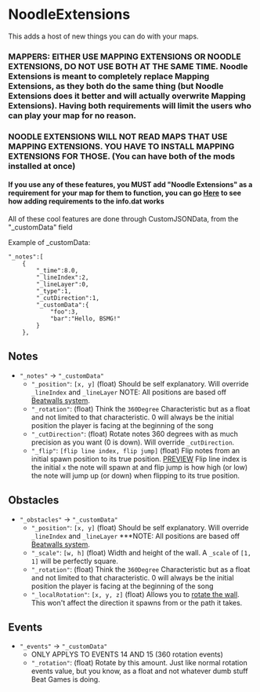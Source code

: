 # NoodleExtensions

This adds a host of new things you can do with your maps.

### MAPPERS: EITHER USE MAPPING EXTENSIONS OR NOODLE EXTENSIONS, DO NOT USE BOTH AT THE SAME TIME. Noodle Extensions is meant to completely replace Mapping Extensions, as they both do the same thing (but Noodle Extensions does it better and will actually overwrite Mapping Extensions). Having both requirements will limit the users who can play your map for no reason.

### NOODLE EXTENSIONS WILL NOT READ MAPS THAT USE MAPPING EXTENSIONS. YOU HAVE TO INSTALL MAPPING EXTENSIONS FOR THOSE. (You can have both of the mods installed at once)

#### If you use any of these features, you MUST add "Noodle Extensions" as a requirement for your map for them to function, you can go [Here](https://github.com/Kylemc1413/SongCore/blob/master/README.md) to see how adding requirements to the info.dat works

All of these cool features are done through CustomJSONData, from the "_customData" field

Example of _customData:

    "_notes":[
        {
            "_time":8.0,
            "_lineIndex":2,
            "_lineLayer":0,
            "_type":1,
            "_cutDirection":1,
            "_customData":{
                "foo":3,
                "bar":"Hello, BSMG!"
            }
        },

## Notes
  * `"_notes"` -> `"_customData"`
    * `"_position"`: `[x, y]` (float) Should be self explanatory. Will override `_lineIndex` and `_lineLayer` NOTE: All positions are based off [Beatwalls system](https://camo.githubusercontent.com/295a4c05e569c99c6bf07cfabda8d80afdec1b7d/68747470733a2f2f692e696d6775722e636f6d2f557a37614944672e706e673d31303078313030).
    * `"_rotation"`: (float) Think the `360Degree` Characteristic but as a float and not limited to that characteristic. 0 will always be the initial position the player is facing at the beginning of the song
    * `"_cutDirection"`: (float) Rotate notes 360 degrees with as much precision as you want (0 is down). Will override `_cutDirection`.
    * `"_flip"`: `[flip line index, flip jump]` (float) Flip notes from an initial spawn position to its true position. [PREVIEW](https://streamable.com/9o2puz) Flip line index is the initial `x` the note will spawn at and flip jump is how high (or low) the note will jump up (or down) when flipping to its true position.

## Obstacles
  * `"_obstacles"` -> `"_customData"`
    * `"_position"`: `[x, y]` (float) Should be self explanatory. Will override `_lineIndex` and `_lineLayer` ***NOTE: All positions are based off [Beatwalls system](https://camo.githubusercontent.com/295a4c05e569c99c6bf07cfabda8d80afdec1b7d/68747470733a2f2f692e696d6775722e636f6d2f557a37614944672e706e673d31303078313030).
    * `"_scale"`: `[w, h]` (float) Width and height of the wall. A `_scale` of `[1, 1]` will be perfectly square.
    * `"_rotation"`: (float) Think the `360Degree` Characteristic but as a float and not limited to that characteristic. 0 will always be the initial position the player is facing at the beginning of the song
    * `"_localRotation"`: `[x, y, z]` (float) Allows you to [rotate the wall](https://cdn.discordapp.com/attachments/642393483000283146/695698691943825559/unknown.png). This won't affect the direction it spawns from or the path it takes.

## Events
  * `"_events"` -> `"_customData"`
    * ONLY APPLYS TO EVENTS 14 AND 15 (360 rotation events)
    * `"_rotation"`: (float) Rotate by this amount. Just like normal rotation events value, but you know, as a float and not whatever dumb stuff Beat Games is doing.
